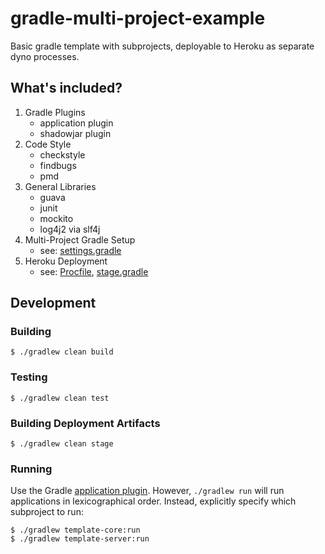 # gradle-multi-project-example

Basic gradle template with subprojects, deployable to Heroku as separate dyno processes.

## What's included?

1. Gradle Plugins
    - application plugin
    - shadowjar plugin
2. Code Style
    - checkstyle
    - findbugs
    - pmd
3. General Libraries
    - guava
    - junit
    - mockito
    - log4j2 via slf4j
4. Multi-Project Gradle Setup
    - see: [settings.gradle](settings.gradle)
5. Heroku Deployment
    - see: [Procfile](Procfile), [stage.gradle](gradle/heroku/stage.gradle)

## Development

### Building

```
$ ./gradlew clean build
```

### Testing

```
$ ./gradlew clean test
```

### Building Deployment Artifacts

```
$ ./gradlew clean stage
```

### Running

Use the Gradle [application plugin](https://docs.gradle.org/current/userguide/application_plugin.html).
However, `./gradlew run` will run applications in lexicographical order.
Instead, explicitly specify which subproject to run:

```
$ ./gradlew template-core:run
$ ./gradlew template-server:run
```

